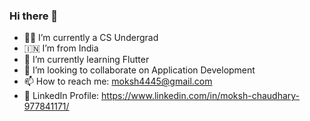 ### Hi there 👋

<!--
**mokshchaudhary/mokshchaudhary** is a ✨ _special_ ✨ repository because its `README.md` (this file) appears on your GitHub profile.
-->

- 👨‍🎓️ I’m currently a CS Undergrad
- 🇮🇳️ I’m from India
- 🌱 I’m currently learning Flutter
- 👯 I’m looking to collaborate on Application Development
- 📫 How to reach me: moksh4445@gmail.com
- 💼️ LinkedIn Profile: https://www.linkedin.com/in/moksh-chaudhary-977841171/
